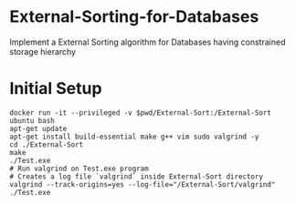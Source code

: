 # External-Sorting-for-Databases
Implement a External Sorting algorithm for Databases having constrained storage hierarchy


# Initial Setup
```
docker run -it --privileged -v $pwd/External-Sort:/External-Sort ubuntu bash
apt-get update
apt-get install build-essential make g++ vim sudo valgrind -y
cd ./External-Sort
make
./Test.exe
# Run valgrind on Test.exe program
# Creates a log file `valgrind` inside External-Sort directory
valgrind --track-origins=yes --log-file="/External-Sort/valgrind" ./Test.exe
```

